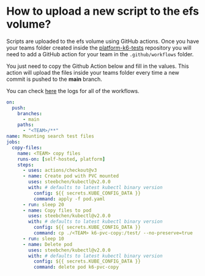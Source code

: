 # How to upload a new script to the efs volume?

Scripts are uploaded to the efs volume using GitHub actions.
Once you have your teams folder created inside the [platform-k6-tests](https://github.com/empathyco/platform-k6-tests/)
repository you will need to add a GitHub action for your team in the `.github/workflows` folder.

You just need to copy the Github Action below and fill in the <TEAM> values.
This action will upload the files inside your teams folder every time a new commit is pushed to the **main** branch.

You can check [here](https://github.com/empathyco/platform-k6-tests/actions) the logs for all of the workflows.

```yml
on:
  push:
    branches:
      - main
    paths:
      - "<TEAM>/**"
name: Mounting search test files
jobs:
  copy-files:
    name: <TEAM> copy files
    runs-on: [self-hosted, platform]
    steps:
      - uses: actions/checkout@v3
      - name: Create pod with PVC mounted
        uses: steebchen/kubectl@v2.0.0
        with: # defaults to latest kubectl binary version
          config: ${{ secrets.KUBE_CONFIG_DATA }}
          command: apply -f pod.yaml
      - run: sleep 20
      - name: Copy files to pod
        uses: steebchen/kubectl@v2.0.0
        with: # defaults to latest kubectl binary version
          config: ${{ secrets.KUBE_CONFIG_DATA }}
          command: cp ./<TEAM> k6-pvc-copy:/test/ --no-preserve=true
      - run: sleep 10
      - name: Delete pod
        uses: steebchen/kubectl@v2.0.0
        with: # defaults to latest kubectl binary version
          config: ${{ secrets.KUBE_CONFIG_DATA }}
          command: delete pod k6-pvc-copy
```
